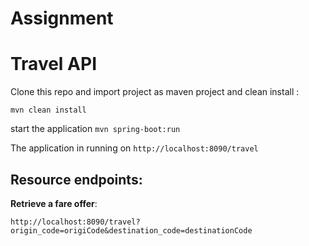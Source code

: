 # Assignment

Travel API  
===============

Clone this repo and import project as maven project and clean install :

`mvn clean install`

start the application 
`mvn spring-boot:run`

The application in running on 
`http://localhost:8090/travel`

Resource endpoints:
-------------------

**Retrieve a fare offer**:

`http://localhost:8090/travel?origin_code=origiCode&destination_code=destinationCode`

 

